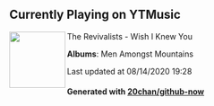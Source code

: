 ## Currently Playing on YTMusic

[<img align="left" width="100" src="https://lh3.googleusercontent.com/WMIe4F-ry87kxCErdPj5H_KQDi1yt_OU5nIF0zjj_6YhAWwT9SGOywzpVkNaBjwqEJ7FDnEUMN3Cq1US">](https://music.youtube.com/channel/UCEzKJjoeTTya-UhPmuLMiIg)

The Revivalists - Wish I Knew You

**Albums**: Men Amongst Mountains

Last updated at 08/14/2020 19:28

#### Generated with [20chan/github-now](https://github.com/20chan/github-now)


<!--
**20chan/20chan** is a ✨ _special_ ✨ repository because its `README.md` (this file) appears on your GitHub profile.

Here are some ideas to get you started:

- 🔭 I’m currently working on ...
- 🌱 I’m currently learning ...
- 👯 I’m looking to collaborate on ...
- 🤔 I’m looking for help with ...
- 💬 Ask me about ...
- 📫 How to reach me: ...
- 😄 Pronouns: ...
- ⚡ Fun fact: ...
-->
